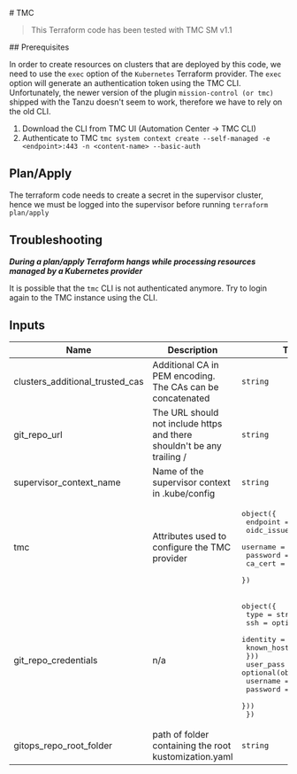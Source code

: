 # TMC

> This Terraform code has been tested with TMC SM v1.1

## Prerequisites

In order to create resources on clusters that are deployed by this code, we need to use the `exec` option of the `Kubernetes` Terraform provider. The `exec` option will generate an authentication token using the TMC CLI. Unfortunately, the newer version of the plugin `mission-control (or tmc)` shipped with the Tanzu doesn't seem to work, therefore we have to rely on the old CLI.

1. Download the CLI from TMC UI (Automation Center -> TMC CLI)
1. Authenticate to TMC `tmc system context create --self-managed -e <endpoint>:443 -n <content-name> --basic-auth`

## Plan/Apply

The terraform code needs to create a secret in the supervisor cluster, hence we must be logged into the supervisor before running `terraform plan/apply`

<!-- BEGIN_TF_DOCS -->
<!-- This section will be overridden by terraform-docs. Do not change it.-->

## Troubleshooting

**<i>During a plan/apply Terraform hangs while processing resources managed by a Kubernetes provider</i>**

It is possible that the `tmc` CLI is not authenticated anymore. Try to login again to the TMC instance using the CLI.

## Inputs

| Name                            | Description                                                            | Type                                                                                                                                                                                                                  | Default | Required |
| ------------------------------- | ---------------------------------------------------------------------- | --------------------------------------------------------------------------------------------------------------------------------------------------------------------------------------------------------------------- | ------- | :------: |
| clusters_additional_trusted_cas | Additional CA in PEM encoding. The CAs can be concatenated             | `string`                                                                                                                                                                                                              | n/a     |   yes    |
| git_repo_url                    | The URL should not include https and there shouldn't be any trailing / | `string`                                                                                                                                                                                                              | n/a     |   yes    |
| supervisor_context_name         | Name of the supervisor context in .kube/config                         | `string`                                                                                                                                                                                                              | n/a     |   yes    |
| tmc                             | Attributes used to configure the TMC provider                          | <pre>object({<br> endpoint = string<br> oidc_issuer = string<br> username = string<br> password = string<br> ca_cert = string<br> })</pre>                                                                            | n/a     |   yes    |
| git_repo_credentials            | n/a                                                                    | <pre>object({<br> type = string<br> ssh = optional(object({<br> identity = string<br> known_hosts = string<br> }))<br> user_pass = optional(object({<br> username = string<br> password = string<br> }))<br> })</pre> | `null`  |    no    |
| gitops_repo_root_folder         | path of folder containing the root kustomization.yaml                  | `string`                                                                                                                                                                                                              | `""`    |    no    |

<!-- END_TF_DOCS -->
